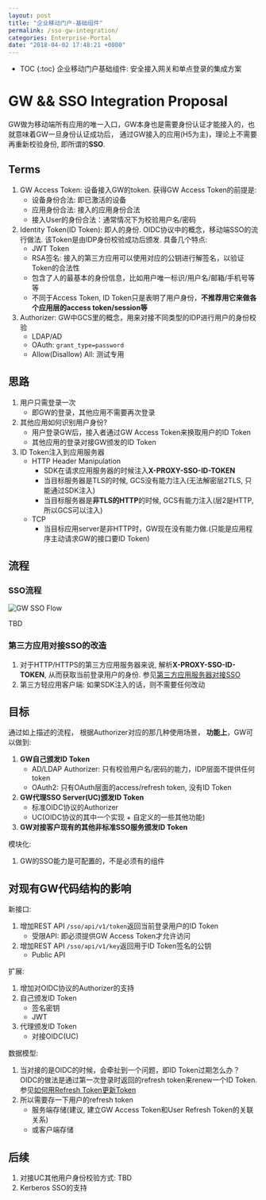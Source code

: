 ```yaml
---
layout: post
title: "企业移动门户-基础组件"
permalink: /sso-gw-integration/
categories: Enterprise-Portal
date: "2018-04-02 17:48:21 +0800"
---
```


* TOC
{:toc}
企业移动门户基础组件: 安全接入网关和单点登录的集成方案

# GW && SSO Integration Proposal

GW做为移动端所有应用的唯一入口，GW本身也是需要身份认证才能接入的，也就意味着GW一旦身份认证成功后，
通过GW接入的应用(H5为主)，理论上不需要再重新校验身份, 即所谓的**SSO**.

## Terms

1. GW Access Token: 设备接入GW的token. 获得GW Access Token的前提是:
    - 设备身份合法: 即已激活的设备
    - 应用身份合法: 接入的应用身份合法
    - 接入User的身份合法：通常情况下为校验用户名/密码
2. Identity Token(ID Token): 即人的身份. OIDC协议中的概念，移动端SSO的流行做法. 该Token是由IDP身份校验成功后颁发. 具备几个特点:
    - JWT Token
    - RSA签名: 接入的第三方应用可以使用对应的公钥进行解签名，以验证Token的合法性
    - 包含了人的最基本的身份信息，比如用户唯一标识/用户名/邮箱/手机号等等
    - 不同于Access Token, ID Token只是表明了用户身份，**不推荐用它来做各个应用层的access token/session等**
3. Authorizer: GW中GCS里的概念，用来对接不同类型的IDP进行用户的身份校验
    - LDAP/AD
    - OAuth: `grant_type=password`
    - Allow(Disallow) All: 测试专用

## 思路

1. 用户只需登录一次
    - 即GW的登录，其他应用不需要再次登录
2. 其他应用如何识别用户身份?
    - 用户登录GW后，接入者通过GW Access Token来换取用户的ID Token
    - 其他应用的登录对接GW颁发的ID Token
3. ID Token注入到应用服务器
    - HTTP Header Manipulation
      - SDK在请求应用服务器的时候注入**X-PROXY-SSO-ID-TOKEN**
      - 当目标服务器是TLS的时候, GCS没有能力注入(无法解密层2TLS, 只能通过SDK注入)
      - 当目标服务器是**非TLS的HTTP**的时候, GCS有能力注入(层2是HTTP, 所以GCS可以注入)
    - TCP
      - 当目标应用server是非HTTP时，GW现在没有能力做.(只能是应用程序主动请求GW的接口要ID Token)

## 流程

### SSO流程

![GW SSO Flow](http://on-img.com/chart_image/5ac1ea59e4b09bf96ad632ff.png)

TBD

### 第三方应用对接SSO的改造

1. 对于HTTP/HTTPS的第三方应用服务器来说, 解析**X-PROXY-SSO-ID-TOKEN**, 从而获取当前登录用户的身份. 参见[第三方应用服务器对接SSO](https://internal-uc.nq-sky.net/help/index.html?treeNodeId=createAppSession)
2. 第三方轻应用客户端: 如果SDK注入的话，则不需要任何改动

## 目标

通过如上描述的流程， 根据Authorizer对应的那几种使用场景， **功能上**，GW可以做到:

1. **GW自己颁发ID Token**
    - AD/LDAP Authorizer: 只有校验用户名/密码的能力，IDP层面不提供任何token
    - OAuth2: 只有OAuth层面的access/refresh token, 没有ID Token
2. **GW代理SSO Server(UC)颁发ID Token**
    - 标准OIDC协议的Authorizer
    - UC(OIDC协议的其中一个实现 + 自定义的一些其他功能)
3. **GW对接客户现有的其他非标准SSO服务颁发ID Token**

模块化:

1. GW的SSO能力是可配置的，不是必须有的组件

## 对现有GW代码结构的影响

新接口:

1. 增加REST API `/sso/api/v1/token`返回当前登录用户的ID Token
    - 受限API: 即必须提供GW Access Token才允许访问
2. 增加REST API `/sso/api/v1/key`返回用于ID Token签名的公钥
    - Public API

扩展:

1. 增加对OIDC协议的Authorizer的支持
2. 自己颁发ID Token
    - 签名密钥
    - JWT
3. 代理颁发ID Token
    - 对接OIDC(UC)

数据模型:

1. 当对接的是OIDC的时候，会牵扯到一个问题，即ID Token过期怎么办？ OIDC的做法是通过第一次登录时返回的refresh token来renew一个ID Token. 参见[如何用Refresh Token更新Token](https://internal-uc.nq-sky.net/help/index.html?treeNodeId=howToRenewToken)
2. 所以需要存一下用户的refresh token
    - 服务端存储(建议, 建立GW Access Token和User Refresh Token的关联关系)
    - 或客户端存储

## 后续

1. 对接UC其他用户身份校验方式: TBD
2. Kerberos SSO的支持

